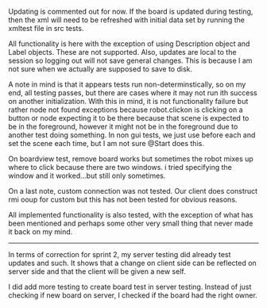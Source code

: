 Updating is commented out for now.
If the board is updated during testing,
then the xml will need to be refreshed with
initial data set  by running the xmltest file
in src tests. 

All functionality is here with the exception of 
using Description object and Label objects. 
These are not supported.
Also, updates are local to the session so logging out
will not save general changes. This is because I am not
sure when we actually are supposed to save to disk.

A note in mind is that it appears tests run non-determinstically, 
so on my end, all testing passes, but there are cases where it may
not run ith success on another initialization. With this in mind,
it is not functionality failure but rather node not found exceptions
because robot.clickon is clicking on a button or node expecting it to 
be there because that scene is expected to be in the foreground, however
it might not be in the foreground due to another test doing something.
In non gui tests, we just use before each and set the scene each time,
but I am not sure @Start does this. 

On boardview test, remove board works but sometimes the robot mixes
up where to click because there are two windows. i tried specifying
the window and it worked...but still only sometimes.

On a last note, custom connection was not tested. Our client does construct rmi ooup for custom but 
this has not been tested for obvious reasons. 

All implemented functionality is also tested, with the exception of what has been mentioned and perhaps some other very small thing that never made it back on my mind. 


--------------------

In terms of correction for sprint 2, 
my server testing did already test updates and such.
It shows that a change on client side can be reflected on server side
and that the client will be given a new self.


I did add more testing to create board test in server testing. Instead of just checking if new board
on server, I checked if the board had the right owner.